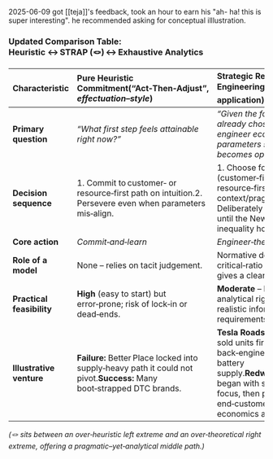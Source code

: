 2025-06-09
got [[teja]]'s feedback, took an hour to earn his "ah- ha! this is super interesting". he recommended asking for conceptual illlustration.

### Updated Comparison Table: Heuristic ↔ STRAP (🪢) ↔ Exhaustive Analytics

|**Characteristic**|**Pure Heuristic Commitment**(“Act‑Then‑Adjust”, _effectuation–style_)|**Strategic Reverse Engineering**(🪢 **STRAP** application)|**Exhaustive Optimisation**(“Fully‑Integrated Analytics”)|
|:--|:--|:--|:--|
|**Primary question**|_“What first step feels attainable right now?”_|_“Given the focus I’ve already chosen, how do I engineer ecosystem parameters so this path becomes optimal?”_|_“Which single bundle of value‑proposition **and** sequence maximises expected venture utility?”_|
|**Decision sequence**|1. Commit to customer‑ or resource‑first path on intuition.2. Persevere even when parameters mis‑align.|1. Choose focus (customer‑first or resource‑first) based on context/pragmatism.2. Deliberately alter **Cu, Co, pr** until the Newsvendor inequality holds.|1. Enumerate full parameter space {x, Cu, Co, pr}.2. Solve global optimisation for joint value‑proposition & sequence.|
|**Core action**|_Commit‑and‑learn_|_Engineer‑the‑environment_|_Solve a global optimiser_|
|**Role of a model**|None – relies on tacit judgement.|Normative design guide – critical‑ratio inequality gives a clear target region.|Predictive oracle – requires full, high‑fidelity data.|
|**Practical feasibility**|**High** (easy to start) but error‑prone; risk of lock‑in or dead‑ends.|**Moderate** – balances analytical rigour with realistic information requirements.|**Low** – rarely feasible for early‑stage ventures due to data & computational burden.|
|**Illustrative venture**|**Failure:** Better Place locked into supply‑heavy path it could not pivot.**Success:** Many boot‑strapped DTC brands.|**Tesla Roadster launch:** sold units first, then back‑engineered flexible battery supply.**Redwood Materials:** began with scrap‑supply focus, then pivoted to end‑customers once economics aligned.|Hypothetical “digital‑twin” startup that can simulate full market & supply network ex ante.|

_(🪢 sits between an over‑heuristic left extreme and an over‑theoretical right extreme, offering a pragmatic–yet‑analytical middle path.)_
